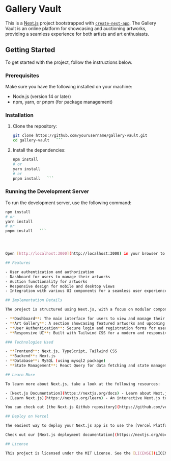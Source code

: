 # Gallery Vault

This is a [Next.js](https://nextjs.org) project bootstrapped with [`create-next-app`](https://nextjs.org/docs/app/api-reference/cli/create-next-app). The Gallery Vault is an online platform for showcasing and auctioning artworks, providing a seamless experience for both artists and art enthusiasts.

## Getting Started

To get started with the project, follow the instructions below.

### Prerequisites

Make sure you have the following installed on your machine:

- Node.js (version 14 or later)
- npm, yarn, or pnpm (for package management)

### Installation

1. Clone the repository:
   ```bash
   git clone https://github.com/yourusername/gallery-vault.git
   cd gallery-vault   ```

2. Install the dependencies:
   ```bash
   npm install
   # or
   yarn install
   # or
   pnpm install   ```

### Running the Development Server

To run the development server, use the following command:
   ```bash
   npm install
   # or
   yarn install
   # or
   pnpm install   ```




Open [http://localhost:3000](http://localhost:3000) in your browser to see the application in action. The page auto-updates as you edit the files.

## Features

- User authentication and authorization
- Dashboard for users to manage their artworks
- Auction functionality for artworks
- Responsive design for mobile and desktop views
- Integration with various UI components for a seamless user experience

## Implementation Details

The project is structured using Next.js, with a focus on modular components. Key components include:

- **Dashboard**: The main interface for users to view and manage their artworks.
- **Art Gallery**: A section showcasing featured artworks and upcoming auctions.
- **User Authentication**: Secure login and registration forms for users.
- **Responsive UI**: Built with Tailwind CSS for a modern and responsive design.

### Technologies Used

- **Frontend**: Next.js, TypeScript, Tailwind CSS
- **Backend**: Next.js
- **Database**: MySQL (using mysql2 package)
- **State Management**: React Query for data fetching and state management

## Learn More

To learn more about Next.js, take a look at the following resources:

- [Next.js Documentation](https://nextjs.org/docs) - Learn about Next.js features and API.
- [Learn Next.js](https://nextjs.org/learn) - An interactive Next.js tutorial.

You can check out [the Next.js GitHub repository](https://github.com/vercel/next.js) - your feedback and contributions are welcome!

## Deploy on Vercel

The easiest way to deploy your Next.js app is to use the [Vercel Platform](https://vercel.com/new?utm_medium=default-template&filter=next.js&utm_source=create-next-app&utm_campaign=create-next-app-readme) from the creators of Next.js.

Check out our [Next.js deployment documentation](https://nextjs.org/docs/app/building-your-application/deploying) for more details.

## License

This project is licensed under the MIT License. See the [LICENSE](LICENSE) file for details.